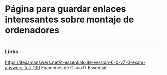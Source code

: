 # Página para guardar enlaces interesantes sobre montaje de ordenadores


___
### Links
https://itexamanswers.net/it-essentials-ite-version-6-0-v7-0-exam-answers-full-100 Examenes de Cisco IT Essential
